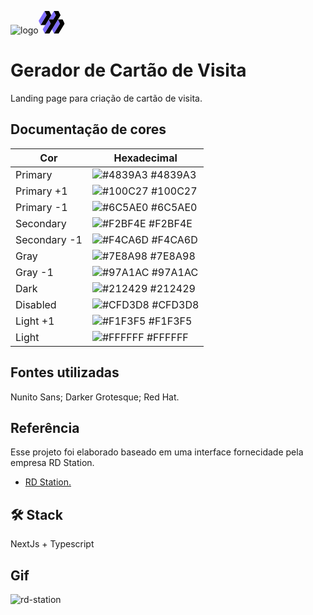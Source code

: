 
![logo](https://github.com/igorfurtado/rd-station/assets/70289587/74b5570b-8494-45cc-9376-042cedc3c70b)<svg width="42" height="36" viewBox="0 0 42 36" fill="none" xmlns="http://www.w3.org/2000/svg">
<g clip-path="url(#clip0_813_265)">
<path d="M30.9422 13.5073L21.33 29.2389L24.597 36L34.2093 20.2684L30.9422 13.5073Z" fill="#806EFF"/>
<path d="M9.61229 0L0 15.7316L3.26702 22.4926L12.8793 6.76105L9.61229 0Z" fill="#806EFF"/>
<path d="M23.5516 13.5074L27.6753 6.76105L25.0326 1.31097L24.4083 0L16.1463 13.5074L6.53406 29.239L9.80107 36L19.4134 20.2684L18.3389 18.0295L16.1463 13.5074H23.5516Z" fill="#806EFF"/>
<path d="M41.6 20.2684L38.333 13.5073H30.9423L34.2093 20.2684L24.597 36H31.9878L41.6 20.2684Z" fill="black"/>
<path d="M20.27 6.76105L17.0029 0H9.61224L12.8793 6.76105L3.26697 22.4926H10.6577L20.27 6.76105Z" fill="black"/>
<path d="M26.8185 20.2684L35.066 6.76105L31.7989 0H24.4082L27.6752 6.76105L23.5515 13.5074H16.1463L19.4133 20.2684L9.80103 36H17.2063L25.4537 22.4926L26.8185 20.2684Z" fill="black"/>
</g>
<defs>
<clipPath id="clip0_813_265">
<rect width="41.6" height="36" fill="white"/>
</clipPath>
</defs>
</svg>


# Gerador de Cartão de Visita

Landing page para criação de cartão de visita.

## Documentação de cores

| Cor               | Hexadecimal                                                |
| ----------------- | ---------------------------------------------------------------- |
| Primary     | ![#4839A3](https://via.placeholder.com/10/4839A3?text=+) #4839A3 |
| Primary +1     | ![#100C27](https://via.placeholder.com/10/100C27?text=+) #100C27 |
| Primary -1      | ![#6C5AE0](https://via.placeholder.com/10/6C5AE0?text=+) #6C5AE0 |
| Secondary     | ![#F2BF4E](https://via.placeholder.com/10/F2BF4E?text=+) #F2BF4E |
| Secondary -1      | ![#F4CA6D](https://via.placeholder.com/10/F4CA6D?text=+) #F4CA6D |
| Gray    | ![#7E8A98](https://via.placeholder.com/10/7E8A98?text=+) #7E8A98 |
| Gray -1   | ![#97A1AC](https://via.placeholder.com/10/97A1AC?text=+) #97A1AC |
| Dark     | ![#212429](https://via.placeholder.com/10/212429?text=+) #212429 |
| Disabled | ![#CFD3D8](https://via.placeholder.com/10/CFD3D8?text=+) #CFD3D8 |
| Light +1 | ![#F1F3F5](https://via.placeholder.com/10/F1F3F5?text=+) #F1F3F5 |
| Light | ![#FFFFFF](https://via.placeholder.com/10/FFFFFF?text=+) #FFFFFF |

## Fontes utilizadas

Nunito Sans;
Darker Grotesque;
Red Hat.
## Referência
Esse projeto foi elaborado baseado em uma interface fornecidade pela empresa RD Station.

 - [RD Station.](https://www.rdstation.com/)



## 🛠 Stack
NextJs + Typescript


## Gif

![rd-station](https://github.com/igorfurtado/rd-station/assets/70289587/de331c6a-8254-431a-8b5f-e5e8bee5d64b)


